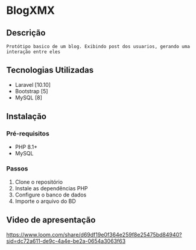 # BlogXMX

## Descrição

    Protótipo basico de um blog. Exibindo post dos usuarios, gerando uma interação entre eles

## Tecnologias Utilizadas

- Laravel [10.10]
- Bootstrap [5]
- MySQL [8]

## Instalação

### Pré-requisitos

- PHP 8.1+
- MySQL

### Passos

1. Clone o repositório
2. Instale as dependências PHP
3. Configure o banco de dados
4. Importe o arquivo do BD


## Video de apresentação

https://www.loom.com/share/d69df19e0f364e259f8e25475bd84940?sid=dc72a611-de9c-4a4e-be2a-0654a3063f63